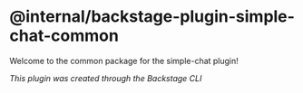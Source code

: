 # @internal/backstage-plugin-simple-chat-common

Welcome to the common package for the simple-chat plugin!

_This plugin was created through the Backstage CLI_
